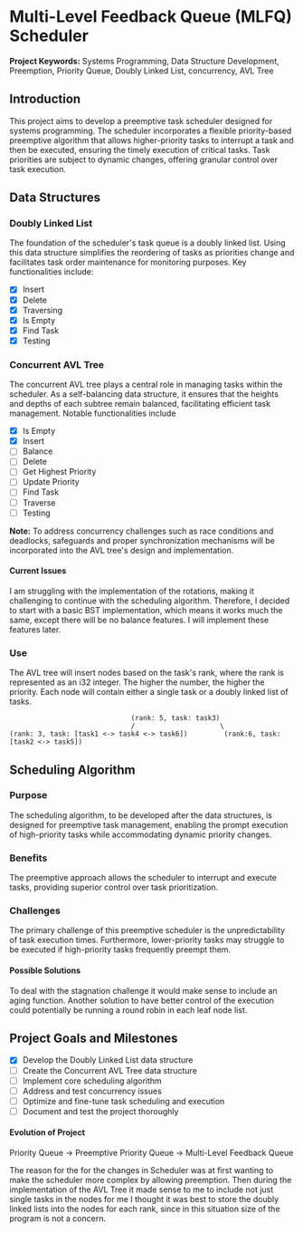 # Multi-Level Feedback Queue (MLFQ) Scheduler

**Project Keywords:** Systems Programming, Data Structure Development, Preemption, Priority Queue, Doubly Linked List, concurrency, AVL Tree

## Introduction

This project aims to develop a preemptive task scheduler designed for systems programming. The scheduler incorporates a flexible priority-based preemptive algorithm that allows higher-priority tasks to interrupt a task and then be executed, ensuring the timely execution of critical tasks. Task priorities are subject to dynamic changes, offering granular control over task execution.

## Data Structures

### Doubly Linked List

The foundation of the scheduler's task queue is a doubly linked list. Using this data structure simplifies the reordering of tasks as priorities change and facilitates task order maintenance for monitoring purposes. Key functionalities include:

- [x] Insert
- [x] Delete
- [x] Traversing
- [x] Is Empty
- [x] Find Task
- [x] Testing

### Concurrent AVL Tree

The concurrent AVL tree plays a central role in managing tasks within the scheduler. As a self-balancing data structure, it ensures that the heights and depths of each subtree remain balanced, facilitating efficient task management. Notable functionalities include

- [x] Is Empty
- [x] Insert
- [ ] Balance
- [ ] Delete
- [ ] Get Highest Priority
- [ ] Update Priority
- [ ] Find Task
- [ ] Traverse
- [ ] Testing

**Note:** To address concurrency challenges such as race conditions and deadlocks, safeguards and proper synchronization mechanisms will be incorporated into the AVL tree's design and implementation.

#### Current Issues

I am struggling with the implementation of the rotations, making it challenging to continue with the scheduling algorithm. Therefore, I decided to start with a basic BST implementation, which means it works much the same, except there will be no balance features. I will implement these features later.

### Use

The AVL tree will insert nodes based on the task's rank, where the rank is represented as an i32 integer. The higher the number, the higher the priority. Each node will contain either a single task or a doubly linked list of tasks.

                                  (rank: 5, task: task3)
                                  /                     \
    (rank: 3, task: [task1 <-> task4 <-> task6])         (rank:6, task: [task2 <-> task5])

## Scheduling Algorithm

### Purpose

The scheduling algorithm, to be developed after the data structures, is designed for preemptive task management, enabling the prompt execution of high-priority tasks while accommodating dynamic priority changes.

### Benefits

The preemptive approach allows the scheduler to interrupt and execute tasks, providing superior control over task prioritization.

### Challenges

The primary challenge of this preemptive scheduler is the unpredictability of task execution times. Furthermore, lower-priority tasks may struggle to be executed if high-priority tasks frequently preempt them.

#### Possible Solutions

To deal with the stagnation challenge it would make sense to include an aging function. Another solution to have better control of the execution could potentially be running a round robin in each leaf node list.

## Project Goals and Milestones

- [x] Develop the Doubly Linked List data structure
- [ ] Create the Concurrent AVL Tree data structure
- [ ] Implement core scheduling algorithm
- [ ] Address and test concurrency issues
- [ ] Optimize and fine-tune task scheduling and execution
- [ ] Document and test the project thoroughly

#### Evolution of Project

Priority Queue -> Preemptive Priority Queue -> Multi-Level Feedback Queue

The reason for the for the changes in Scheduler was at first wanting to make the scheduler more complex by allowing preemption. Then during the implementation of the AVL Tree it made sense to me to include not just single tasks in the nodes for me I thought it was best to store the doubly linked lists into the nodes for each rank, since in this situation size of the program is not a concern.
